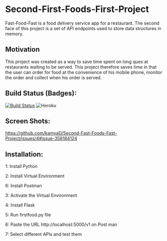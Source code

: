 # Second-First-Foods-First-Project
Fast-Food-Fast is a food delivery service app for a restaurant. The second face of this project is a set of API endpoints used to store data structures in memory.

## Motivation

This project was created as a way to save time spent on long ques at restaurants waiting to be served. This project therefore saves time in that the user can order for food at the convenience of his mobile phone, monitor the order and collect when his order is served.

## Build Status (Badges):

[![Build Status](https://travis-ci.org/kamyaD/Second-Fast-Foods-Fast-Project.svg?branch=master)](https://travis-ci.org/kamyaD/Second-Fast-Foods-Fast-Project)
![Heroku](http://heroku-badge.herokuapp.com/?app=fast-foods-fast)

## Screen Shots:

https://github.com/kamyaD/Second-Fast-Foods-Fast-Project/issues/4#issue-358184124

## Installation:
1: Install Python 

2: Install Virtual Environment

6: Install Postman

3: Activate the Virtual Environment

4: Install Flask

5: Run firstfood.py file

6: Paste the URL http://localhost:5000/v1 on Post man

7: Select different APIs and test them 


